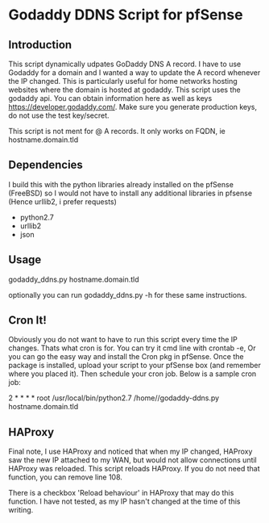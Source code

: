 # Godaddy DDNS Script for pfSense

## Introduction
This script dynamically udpates GoDaddy DNS A record. I have to use Godaddy for a domain and I wanted a way to update the A record whenever the IP changed. This is particularly useful for home networks hosting websites where the domain is hosted at godaddy. This script uses the godaddy api. You can obtain information here as well as keys https://developer.godaddy.com/. Make sure you generate production keys, do not use the test key/secret.

This script is not ment for @ A records. It only works on FQDN, ie hostname.domain.tld



## Dependencies
I build this with the python libraries already installed on the pfSense (FreeBSD) so I would not have to install any additional libraries in pfsense (Hence urllib2, i prefer requests)

- python2.7
- urllib2
- json

## Usage
godaddy_ddns.py hostname.domain.tld

optionally you can run godaddy_ddns.py -h for these same instructions.

## Cron It!
Obviously you do not want to have to run this script every time the IP changes. Thats what cron is for. You can try it cmd line with crontab -e, Or you can go the easy way and install the Cron pkg in pfSense. Once the package is installed, upload your script to your pfSense box (and remember where you placed it). Then schedule your cron job. Below is a sample cron job:


2	\*	\*	\*	\*	root	/usr/local/bin/python2.7 /home/<your user>/godaddy-ddns.py hostname.domain.tld


## HAProxy
Final note, I use HAProxy and noticed that when my IP changed, HAProxy saw the new IP attached to my WAN, but would not allow connections until HAProxy was reloaded. This script reloads HAProxy. If you do not need that function, you can remove line 108.

There is a checkbox 'Reload behaviour' in HAProxy that may do this function. I have not tested, as my IP hasn't changed at the time of this writing. 

